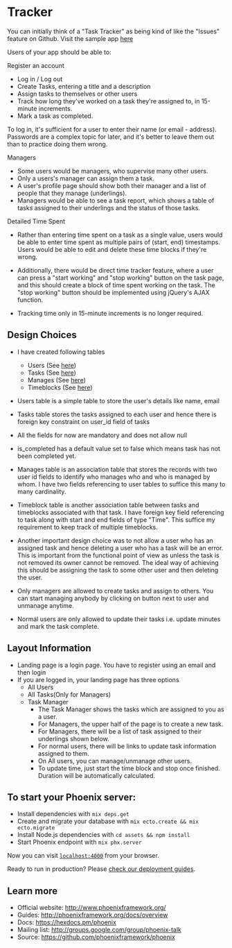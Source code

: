 # Tracker
You can initially think of a "Task Tracker" as being kind of like the "Issues" feature on Github. Visit the sample app [here](http://tasks1.purneshdixit.stream)

Users of your app should be able to:

Register an account
- Log in / Log out
- Create Tasks, entering a title and a description
- Assign tasks to themselves or other users
- Track how long they've worked on a task they're assigned to, in 15-minute increments.
- Mark a task as completed.

To log in, it's sufficient for a user to enter their name (or email - address). Passwords are a complex topic for later, and it's better to leave them out than to practice doing them wrong.

Managers
- Some users would be managers, who supervise many other users.
- Only a users's manager can assign them a task.
- A user's profile page should show both their manager and a list of people that they manage (underlings).
- Managers would be able to see a task report, which shows a table of tasks assigned to their underlings and the status of those tasks.

Detailed Time Spent
- Rather than entering time spent on a task as a single value, users would be able to enter time spent as multiple pairs of (start, end) timestamps. Users would be able to edit and delete these time blocks if they're wrong.

- Additionally, there would be direct time tracker feature, where a user can press a "start working" and "stop working" button on the task page, and this should create a block of time spent working on the task. The "stop working" button should be implemented using jQuery's AJAX function.

- Tracking time only in 15-minute increments is no longer required.

## Design Choices
- I have created following tables
  - Users (See [here](priv/repo/migrations/20180219072958_create_users.exs))
  - Tasks (See [here](priv/repo/migrations/20180219075410_create_tasks.exs))
  - Manages (See [here](priv/repo/migrations/20180227073756_create_manages.exs))
  - Timeblocks (See [here](priv/repo/migrations/20180228061747_create_timeblocks.exs))

- Users table is a simple table to store the user's details like name, email

- Tasks table stores the tasks assigned to each user and hence there is foreign key constraint on user_id field of tasks
- All the fields for now are mandatory and does not allow null
- is_completed has a default value set to false which means task has not been completed yet.

- Manages table is an association table that stores the records with two user id fields to identify who manages who and who is managed by whom. I have two fields referencing to user tables to suffice this many to many cardinality.

- Timeblock table is another association table between tasks and timeblocks associated with that task. I have foreign key field referencing to task along with start and end fields of type "Time". This suffice my requirement to keep track of multiple timeblocks.

- Another important design choice was to not allow a user who has an assigned task and hence deleting a user who has a task will be an error. This is important from the functional point of view as unless the task is not removed its owner cannot be removed. The ideal way of achieving this should be assigning the task to some other user and then deleting the user.

- Only managers are allowed to create tasks and assign to others. You can start managing anybody by clicking on button next to user and unmanage anytime.

- Normal users are only allowed to update their tasks i.e. update minutes and mark the task complete.

## Layout Information
- Landing page is a login page. You have to register using an email and then login
- If you are logged in, your landing page has three options
  - All Users
  - All Tasks(Only for Managers)
  - Task Manager
    - The Task Manager shows the tasks which are assigned to you as a user.
    - For Managers, the upper half of the page is to create a new task.
    - For Managers, there will be a list of task assigned to their underlings shown below.
    - For normal users, there will be links to update task information assigned to them.
    - On All users, you can manage/unmanage other users.
    - To update time, just start the time block and stop once finished. Duration will be automatically calculated.

## To start your Phoenix server:

  * Install dependencies with `mix deps.get`
  * Create and migrate your database with `mix ecto.create && mix ecto.migrate`
  * Install Node.js dependencies with `cd assets && npm install`
  * Start Phoenix endpoint with `mix phx.server`

Now you can visit [`localhost:4000`](http://localhost:4000) from your browser.

Ready to run in production? Please [check our deployment guides](http://www.phoenixframework.org/docs/deployment).

## Learn more

  * Official website: http://www.phoenixframework.org/
  * Guides: http://phoenixframework.org/docs/overview
  * Docs: https://hexdocs.pm/phoenix
  * Mailing list: http://groups.google.com/group/phoenix-talk
  * Source: https://github.com/phoenixframework/phoenix
